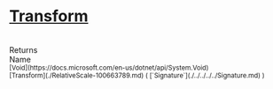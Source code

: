 # [Transform](./RelativeScale-100663789.md)


<br>
Returns<img width=542/>Name
<br>
<sub>[Void](https://docs.microsoft.com/en-us/dotnet/api/System.Void)</sub><img width=500/><sub>[Transform](./RelativeScale-100663789.md) ( [`Signature`](./../../../../Signature.md) )</sub><br>


